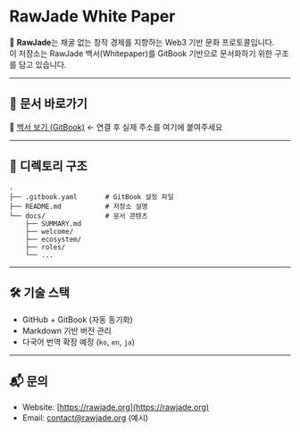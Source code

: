 # RawJade White Paper

🌿 **RawJade**는 채굴 없는 창작 경제를 지향하는 Web3 기반 문화 프로토콜입니다.  
이 저장소는 RawJade 백서(Whitepaper)를 GitBook 기반으로 문서화하기 위한 구조를 담고 있습니다.

---

## 🔗 문서 바로가기

📘 [백서 보기 (GitBook)](https://app.gitbook.com/o/...) ← 연결 후 실제 주소를 여기에 붙여주세요

---

## 📁 디렉토리 구조

```
.
├── .gitbook.yaml       # GitBook 설정 파일
├── README.md           # 저장소 설명
└── docs/               # 문서 콘텐츠
    ├── SUMMARY.md
    ├── welcome/
    ├── ecosystem/
    ├── roles/
    └── ...
```

---

## 🛠 기술 스택

- GitHub + GitBook (자동 동기화)
- Markdown 기반 버전 관리
- 다국어 번역 확장 예정 (`ko`, `en`, `ja`)

---

## 📬 문의

- Website: [https://rawjade.org](https://rawjade.org)
- Email: contact@rawjade.org (예시)

